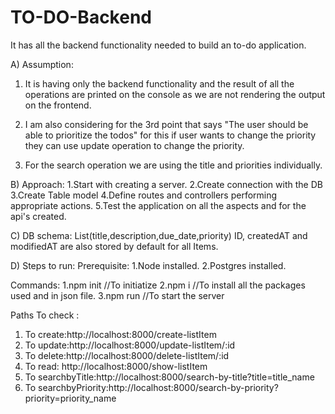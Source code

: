 # TO-DO-Backend
It has all the backend functionality needed to build an to-do application.

A) Assumption:
  1. It is having only the backend functionality and the result of all the operations are printed on the console as we are not rendering the output on the frontend.
  
 2. I am also considering for the 3rd point that says "The  user should be able to prioritize the todos" for this if user wants to change the priority they can use update operation to change the priority. 
 
 3. For the search operation we are using the title and priorities individually.
  

B) Approach:
  1.Start with creating a server.
  2.Create connection with the DB
  3.Create Table model
  4.Define routes and controllers performing appropriate actions.
  5.Test the application on all the aspects and for the api's created.
  
C) DB schema:
  List(title,description,due_date,priority)
  ID, createdAT and modifiedAT are also stored by default for all Items.
  
D) Steps to run:
  Prerequisite:
  1.Node installed.
  2.Postgres installed.

  Commands:
  1.npm init //To initiatize 
  2.npm i //To install all the packages used and in json file.
  3.npm run //To start the server

  Paths To check :

  1. To create:http://localhost:8000/create-listItem
  2. To update:http://localhost:8000/update-listItem/:id
  3. To delete:http://localhost:8000/delete-listItem/:id
  4. To read: http://localhost:8000/show-listItem
  5. To searchbyTitle:http://localhost:8000/search-by-title?title=title_name
  6. To searchbyPriority:http://localhost:8000/search-by-priority?priority=priority_name

